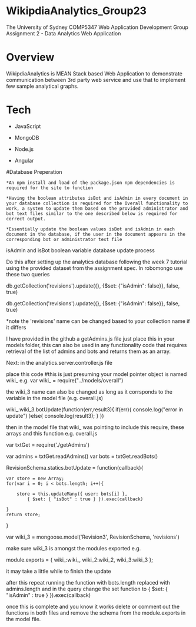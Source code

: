 # WikipdiaAnalytics_Group23

The University of Sydney
COMP5347 Web Application Development
Group Assignment 2 - Data Analytics Web Application

# Overview

WikipdiaAnalytics is MEAN Stack based Web Application to demonstrate communication between 3rd party web service 
and use that to implement few sample analytical graphs.
# Tech

  * JavaScript
  
  * MongoDB
  
  * Node.js
  
  * Angular

#Database Preperation
 
	*An npm install and load of the package.json npm dependencies is required for the site to function

	*Having the boolean attributes isBot and isAdmin in every document in your database collection is required for the Overall functionality to work, a system to update them based on the provided administrator and bot text files similar to the one described below is required for correct output.
	
	*Essentially update the boolean values isBot and isAdmin in each document in the database, if the user in the document appears in the corresponding bot or administrator text file
 
isAdmin and isBot boolean variable database update process


Do this after setting up the analytics database following the week 7 tutorial using the provided dataset from the assignment spec.
In robomongo use these two queries 

db.getCollection('revisions').update({}, {$set: {"isAdmin": false}}, false, true)

db.getCollection('revisions').update({}, {$set: {"isAdmin": false}}, false, true)

 *note the 'revisions' name can be changed based to your collection name if it differs

I have provided in the github a getAdmins.js file just place this in your models folder, this can also be used in any functionality code that requires retrieval 
of the list of admins and bots and returns them as an array.

Next: in the analytics.server.controller.js file 

place this code #this is just presuming your model pointer object is named wiki_ e.g. var wiki_ = require("../models/overall")

the wiki_3 name can also be changed as long as it corrsponds to the variable in the model file (e.g. overall.js)

wiki_.wiki_3.botUpdate(function(err,result3){
	if(err){
		console.log("error in update")
	}else{
		console.log(result3);
	}
})

then in the model file that wiki_ was pointing to include this require, these arrays and this function e.g. overall.js


var txtGet = require('./getAdmins')

var admins = txtGet.readAdmins()
var bots = txtGet.readBots()

RevisionSchema.statics.botUpdate = function(callback){

    var store = new Array;
    for(var i = 0; i < bots.length; i++){
    
        store = this.updateMany({ user: bots[i] },
            { $set: { "isBot" : true } }).exec(callback)

    }
    return store;
}


var wiki_3 = mongoose.model('Revision3', RevisionSchema, 'revisions')

make sure wiki_3 is amongst the modules exported e.g.

module.exports = {
    wiki_:wiki_, 
    wiki_2:wiki_2,
    wiki_3:wiki_3
};

it may take a little while to finish the update

after this repeat running the function with bots.length replaced with admins.length and in the query change the set function to { $set: { "isAdmin" : true } }).exec(callback)

once this is complete and you know it works delete or comment out the functions in both files and remove the schema from the module.exports in the model file.